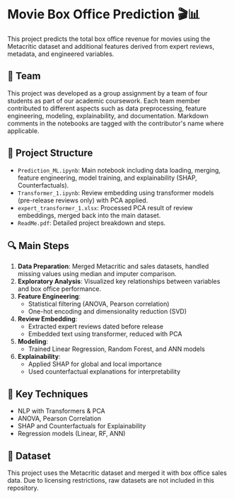 # Movie Box Office Prediction 🎬📊

This project predicts the total box office revenue for movies using the Metacritic dataset and additional features derived from expert reviews, metadata, and engineered variables.

## 👥 Team

This project was developed as a group assignment by a team of four students as part of our academic coursework. Each team member contributed to different aspects such as data preprocessing, feature engineering, modeling, explainability, and documentation. Markdown comments in the notebooks are tagged with the contributor's name where applicable.

## 📁 Project Structure

- `Prediction_ML.ipynb`: Main notebook including data loading, merging, feature engineering, model training, and explainability (SHAP, Counterfactuals).
- `Transformer_1.ipynb`: Review embedding using transformer models (pre-release reviews only) with PCA applied.
- `expert_transformer_1.xlsx`: Processed PCA result of review embeddings, merged back into the main dataset.
- `ReadMe.pdf`: Detailed project breakdown and steps.

## 🔍 Main Steps

1. **Data Preparation**: Merged Metacritic and sales datasets, handled missing values using median and imputer comparison.
2. **Exploratory Analysis**: Visualized key relationships between variables and box office performance.
3. **Feature Engineering**:
   - Statistical filtering (ANOVA, Pearson correlation)
   - One-hot encoding and dimensionality reduction (SVD)
4. **Review Embedding**:
   - Extracted expert reviews dated before release
   - Embedded text using transformer, reduced with PCA
5. **Modeling**:
   - Trained Linear Regression, Random Forest, and ANN models
6. **Explainability**:
   - Applied SHAP for global and local importance
   - Used counterfactual explanations for interpretability

## 🧠 Key Techniques

- NLP with Transformers & PCA
- ANOVA, Pearson Correlation
- SHAP and Counterfactuals for Explainability
- Regression models (Linear, RF, ANN)

## 💾 Dataset

This project uses the Metacritic dataset and merged it with box office sales data. Due to licensing restrictions, raw datasets are not included in this repository.

